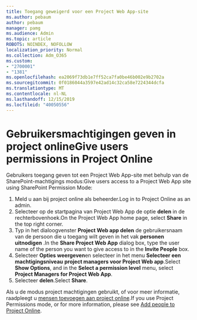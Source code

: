 ```yaml
---
title: Toegang geweigerd voor een Project Web App-site
ms.author: pebaum
author: pebaum
manager: pamg
ms.audience: Admin
ms.topic: article
ROBOTS: NOINDEX, NOFOLLOW
localization_priority: Normal
ms.collection: Adm_O365
ms.custom:
- "2700001"
- "1381"
ms.openlocfilehash: ea2069f73db1e7ff52ca7fa0be46b002e9b2702a
ms.sourcegitcommit: 0f0186044a3597e42ad14c32ca58e7224344dcfa
ms.translationtype: MT
ms.contentlocale: nl-NL
ms.lasthandoff: 12/15/2019
ms.locfileid: "40050556"
---
```

# <a name="give-users-permissions-in-project-online"></a><span data-ttu-id="fc505-102">Gebruikersmachtigingen geven in project online</span><span class="sxs-lookup"><span data-stu-id="fc505-102">Give users permissions in Project Online</span></span>

<span data-ttu-id="fc505-103">Gebruikers toegang geven tot een Project Web App-site met behulp van de SharePoint-machtigings modus:</span><span class="sxs-lookup"><span data-stu-id="fc505-103">Give users access to a Project Web App site using SharePoint Permission Mode:</span></span>

1. <span data-ttu-id="fc505-104">Meld u aan bij project online als beheerder.</span><span class="sxs-lookup"><span data-stu-id="fc505-104">Log in to Project Online as an admin.</span></span>
2. <span data-ttu-id="fc505-105">Selecteer op de startpagina van Project Web App de optie **delen** in de rechterbovenhoek.</span><span class="sxs-lookup"><span data-stu-id="fc505-105">On the Project Web App home page, select **Share** in the top right corner.</span></span>
3. <span data-ttu-id="fc505-106">Typ in het dialoogvenster **Project Web app delen** de gebruikersnaam van de persoon die u toegang wilt geven in het vak **personen uitnodigen** .</span><span class="sxs-lookup"><span data-stu-id="fc505-106">In the **Share Project Web App** dialog box, type the user name of the person you want to give access to in the **Invite People** box.</span></span>
4. <span data-ttu-id="fc505-107">Selecteer **Opties weergeven**en selecteer in het menu **Selecteer een machtigingsniveau** **project managers voor Project Web app**.</span><span class="sxs-lookup"><span data-stu-id="fc505-107">Select **Show Options**, and in the **Select a permission level** menu, select **Project Managers for Project Web App**.</span></span>
5. <span data-ttu-id="fc505-108">Selecteer **delen**.</span><span class="sxs-lookup"><span data-stu-id="fc505-108">Select **Share**.</span></span>

<span data-ttu-id="fc505-109">Als u de modus project machtigingen gebruikt, of voor meer informatie, raadpleegt u [mensen toevoegen aan project online](https://docs.microsoft.com/projectonline/step-2-add-people-to-project-online).</span><span class="sxs-lookup"><span data-stu-id="fc505-109">If you use Project Permissions mode, or for more information, please see [Add people to Project Online](https://docs.microsoft.com/projectonline/step-2-add-people-to-project-online).</span></span>

